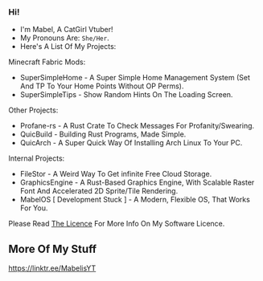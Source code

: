### Hi!

- I'm Mabel, A CatGirl Vtuber!
- My Pronouns Are: `She/Her`.
- Here's A List Of My Projects:

Minecraft Fabric Mods:
  - SuperSimpleHome - A Super Simple Home Management System (Set And TP To Your Home Points Without OP Perms).
  - SuperSimpleTips - Show Random Hints On The Loading Screen.

Other Projects:
  - Profane-rs - A Rust Crate To Check Messages For Profanity/Swearing.
  - QuicBuild - Building Rust Programs, Made Simple.
  - QuicArch - A Super Quick Way Of Installing Arch Linux To Your PC.

Internal Projects:
  - FileStor - A Weird Way To Get infinite Free Cloud Storage.
  - GraphicsEngine - A Rust-Based Graphics Engine, With Scalable Raster Font And Accelerated 2D Sprite/Tile Rendering.
  - MabelOS [ Development Stuck ] - A Modern, Flexible OS, That Works For You.

Please Read <a href="https://github.com/MabelMedia-LLC/MCSPSL/">The Licence</a> For More Info On My Software Licence.

## More Of My Stuff
https://linktr.ee/MabelisYT
